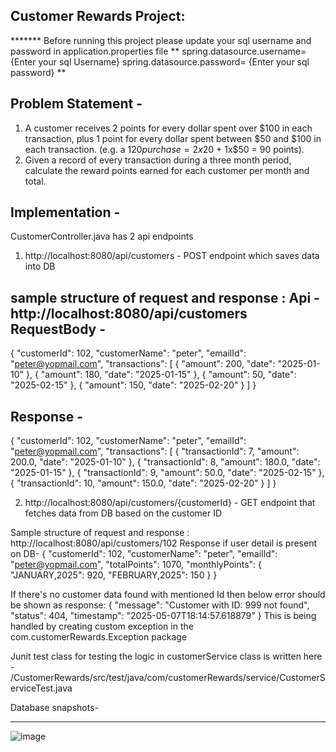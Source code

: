 Customer Rewards Project:
--------------------------

******* Before running this project please update your sql username and password in application.properties file
**
spring.datasource.username= {Enter your sql Username}
spring.datasource.password= {Enter your sql password}
**



Problem Statement -
------------------
1. A customer receives 2 points for every dollar spent over $100 in each transaction, plus 1 point for every dollar spent between $50 and $100 in each transaction. 
(e.g. a $120 purchase = 2x$20 + 1x$50 = 90 points). 
  
2. Given a record of every transaction during a three month period, calculate the reward points earned for each customer per month and total. 


Implementation -
------------------
CustomerController.java has 2 api endpoints
1. http://localhost:8080/api/customers - POST endpoint which saves data into DB

sample structure of request and response :
Api -http://localhost:8080/api/customers
RequestBody -
-------------
{
  "customerId": 102,
  "customerName": "peter",
  "emailId": "peter@yopmail.com",
  "transactions": [
    {
      "amount": 200,
      "date": "2025-01-10"
    },
    {
      "amount": 180,
      "date": "2025-01-15"
    },
    {
      "amount": 50,
      "date": "2025-02-15"
    },
    {
      "amount": 150,
      "date": "2025-02-20"
    }
  ]
}


Response -
---------
{
    "customerId": 102,
    "customerName": "peter",
    "emailId": "peter@yopmail.com",
    "transactions": [
        {
            "transactionId": 7,
            "amount": 200.0,
            "date": "2025-01-10"
        },
        {
            "transactionId": 8,
            "amount": 180.0,
            "date": "2025-01-15"
        },
        {
            "transactionId": 9,
            "amount": 50.0,
            "date": "2025-02-15"
        },
        {
            "transactionId": 10,
            "amount": 150.0,
            "date": "2025-02-20"
        }
    ]
}


2. http://localhost:8080/api/customers/{customerId} - GET endpoint that fetches data from DB based on the customer ID

Sample structure of request and response :
http://localhost:8080/api/customers/102
Response if user detail is present on DB-
{
    "customerId": 102,
    "customerName": "peter",
    "emailId": "peter@yopmail.com",
    "totalPoints": 1070,
    "monthlyPoints": {
        "JANUARY,2025": 920,
        "FEBRUARY,2025": 150
    }
}

If there's no customer data found with mentioned Id then below error should be shown as response:
{
    "message": "Customer with ID: 999 not found",
    "status": 404,
    "timestamp": "2025-05-07T18:14:57.618879"
}
This is being handled by creating custom exception in the com.customerRewards.Exception package

Junit test class for testing the logic in customerService class is written here - /CustomerRewards/src/test/java/com/customerRewards/service/CustomerServiceTest.java

Database snapshots-
____________________

![image](https://github.com/user-attachments/assets/763c174f-925f-4f0b-8327-f5620d0e5de1)
